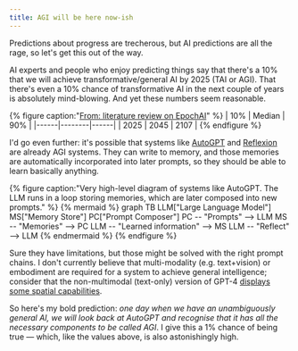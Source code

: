 ```yaml
---
title: AGI will be here now-ish
---
```


Predictions about progress are trecherous, but AI predictions are all the rage, so let's get this out of the way.

AI experts and people who enjoy predicting things say that there's a 10% that we will achieve transformative/general AI by 2025 (TAI or AGI). That there's even a 10% chance of transformative AI in the next couple of years is absolutely mind-blowing. And yet these numbers seem reasonable.


{% figure caption:"[From: literature review on EpochAI](https://epochai.org/blog/literature-review-of-transformative-artificial-intelligence-timelines)" %}
| 10%  | Median | 90%  |
|------|--------|------|
| 2025 | 2045   | 2107 |
{% endfigure %}

I'd go even further: it's possible that systems like [AutoGPT] and [Reflexion] are already AGI systems. They can write to memory, and those memories are automatically incorporated into later prompts, so they should be able to learn basically anything.

{% figure caption:"Very high-level diagram of systems like AutoGPT. The LLM runs in a loop storing memories, which are later composed into new prompts." %}
{% mermaid %}
graph TB
  LLM["Large Language Model"]
  MS["Memory Store"]
  PC["Prompt Composer"]
  PC -- "Prompts" --> LLM
  MS -- "Memories" --> PC
  LLM -- "Learned information" --> MS
  LLM -- "Reflect" --> LLM
{% endmermaid %}
{% endfigure %}

Sure they have limitations, but those might be solved with the right prompt chains. I don't currently believe that multi-modality (e.g. text+vision) or embodiment are required for a system to achieve general intelligence; consider that the non-multimodal (text-only) version of GPT-4 [displays some spatial capabilities](https://pub.towardsai.net/gpt-4-anew-era-of-ai-9da7cd32dad3).

So here's my bold prediction: *one day when we have an unambiguously general AI, we will look back at AutoGPT and recognise that it has all the necessary components to be called AGI*. I give this a 1% chance of being true — which, like the values above, is also astonishingly high.

[AutoGPT]: https://github.com/Significant-Gravitas/Auto-GPT#readme
[Reflexion]: https://arxiv.org/abs/2303.11366
